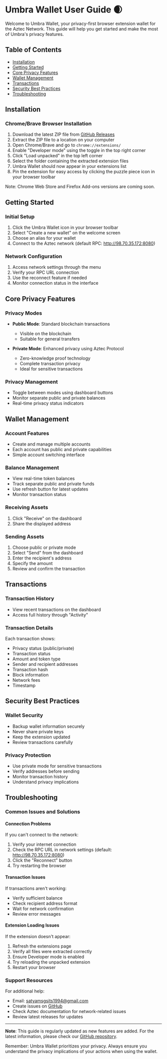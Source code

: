 # Umbra Wallet User Guide 🌒

Welcome to Umbra Wallet, your privacy-first browser extension wallet for the Aztec Network. This guide will help you get started and make the most of Umbra's privacy features.

## Table of Contents

- [Installation](#installation)
- [Getting Started](#getting-started)
- [Core Privacy Features](#core-privacy-features)
- [Wallet Management](#wallet-management)
- [Transactions](#transactions)
- [Security Best Practices](#security-best-practices)
- [Troubleshooting](#troubleshooting)

## Installation

### Chrome/Brave Browser Installation

1. Download the latest ZIP file from [GitHub Releases](https://github.com/umbra-privacy/umbra-wallet-hub/releases/tag/0.012)
2. Extract the ZIP file to a location on your computer
3. Open Chrome/Brave and go to `chrome://extensions/`
4. Enable "Developer mode" using the toggle in the top right corner
5. Click "Load unpacked" in the top left corner
6. Select the folder containing the extracted extension files
7. Umbra Wallet should now appear in your extensions list
8. Pin the extension for easy access by clicking the puzzle piece icon in your browser toolbar

Note: Chrome Web Store and Firefox Add-ons versions are coming soon.

## Getting Started

### Initial Setup

1. Click the Umbra Wallet icon in your browser toolbar
2. Select "Create a new wallet" on the welcome screen
3. Choose an alias for your wallet
4. Connect to the Aztec network (default RPC: http://98.70.35.172:8080)

### Network Configuration

1. Access network settings through the menu
2. Verify your RPC URL connection
3. Use the reconnect feature if needed
4. Monitor connection status in the interface

## Core Privacy Features

### Privacy Modes

- **Public Mode**: Standard blockchain transactions

  - Visible on the blockchain
  - Suitable for general transfers

- **Private Mode**: Enhanced privacy using Aztec Protocol
  - Zero-knowledge proof technology
  - Complete transaction privacy
  - Ideal for sensitive transactions

### Privacy Management

- Toggle between modes using dashboard buttons
- Monitor separate public and private balances
- Real-time privacy status indicators

## Wallet Management

### Account Features

- Create and manage multiple accounts
- Each account has public and private capabilities
- Simple account switching interface

### Balance Management

- View real-time token balances
- Track separate public and private funds
- Use refresh button for latest updates
- Monitor transaction status

### Receiving Assets

1. Click "Receive" on the dashboard
2. Share the displayed address

### Sending Assets

1. Choose public or private mode
2. Select "Send" from the dashboard
3. Enter the recipient's address
4. Specify the amount
5. Review and confirm the transaction

## Transactions

### Transaction History

- View recent transactions on the dashboard
- Access full history through "Activity"

### Transaction Details

Each transaction shows:

- Privacy status (public/private)
- Transaction status
- Amount and token type
- Sender and recipient addresses
- Transaction hash
- Block information
- Network fees
- Timestamp

## Security Best Practices

### Wallet Security

- Backup wallet information securely
- Never share private keys
- Keep the extension updated
- Review transactions carefully

### Privacy Protection

- Use private mode for sensitive transactions
- Verify addresses before sending
- Monitor transaction history
- Understand privacy implications

## Troubleshooting

### Common Issues and Solutions

#### Connection Problems

If you can't connect to the network:

1. Verify your internet connection
2. Check the RPC URL in network settings (default: http://98.70.35.172:8080)
3. Click the "Reconnect" button
4. Try restarting the browser

#### Transaction Issues

If transactions aren't working:

- Verify sufficient balance
- Check recipient address format
- Wait for network confirmation
- Review error messages

#### Extension Loading Issues

If the extension doesn't appear:

1. Refresh the extensions page
2. Verify all files were extracted correctly
3. Ensure Developer mode is enabled
4. Try reloading the unpacked extension
5. Restart your browser

### Support Resources

For additional help:

- Email: satyamsgsits1994@gmail.com
- Create issues on [GitHub](https://github.com/umbra-privacy/umbra-wallet-hub/issues/new)
- Check Aztec documentation for network-related issues
- Review latest releases for updates

---

**Note**: This guide is regularly updated as new features are added. For the latest information, please check our [GitHub repository](https://github.com/umbra-privacy/umbra-wallet-hub).

Remember: Umbra Wallet prioritizes your privacy. Always ensure you understand the privacy implications of your actions when using the wallet.
